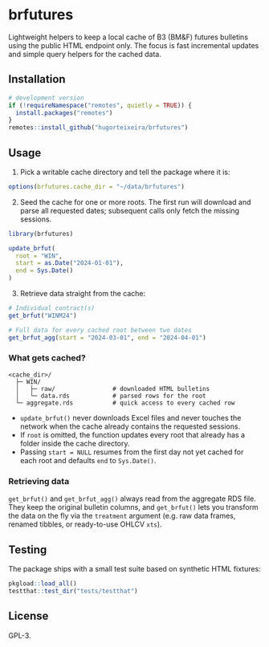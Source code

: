 # brfutures

Lightweight helpers to keep a local cache of B3 (BM&F) futures bulletins using
the public HTML endpoint only. The focus is fast incremental updates and simple
query helpers for the cached data.

## Installation

```r
# development version
if (!requireNamespace("remotes", quietly = TRUE)) {
  install.packages("remotes")
}
remotes::install_github("hugorteixeira/brfutures")
```

## Usage

1. Pick a writable cache directory and tell the package where it is:

```r
options(brfutures.cache_dir = "~/data/brfutures")
```

2. Seed the cache for one or more roots. The first run will download and parse
   all requested dates; subsequent calls only fetch the missing sessions.

```r
library(brfutures)

update_brfut(
  root = "WIN",
  start = as.Date("2024-01-01"),
  end = Sys.Date()
)
```

3. Retrieve data straight from the cache:

```r
# Individual contract(s)
get_brfut("WINM24")

# Full data for every cached root between two dates
get_brfut_agg(start = "2024-03-01", end = "2024-04-01")
```

### What gets cached?

```
<cache_dir>/
  ├─ WIN/
  │   ├─ raw/                # downloaded HTML bulletins
  │   └─ data.rds            # parsed rows for the root
  └─ aggregate.rds           # quick access to every cached row
```

- `update_brfut()` never downloads Excel files and never touches the network
  when the cache already contains the requested sessions.
- If `root` is omitted, the function updates every root that already has a
  folder inside the cache directory.
- Passing `start = NULL` resumes from the first day not yet cached for each
  root and defaults `end` to `Sys.Date()`.

### Retrieving data

`get_brfut()` and `get_brfut_agg()` always read from the aggregate RDS file.
They keep the original bulletin columns, and `get_brfut()` lets you transform
the data on the fly via the `treatment` argument (e.g. raw data frames,
renamed tibbles, or ready-to-use OHLCV `xts`).

## Testing

The package ships with a small test suite based on synthetic HTML fixtures:

```r
pkgload::load_all()
testthat::test_dir("tests/testthat")
```

## License

GPL-3.
